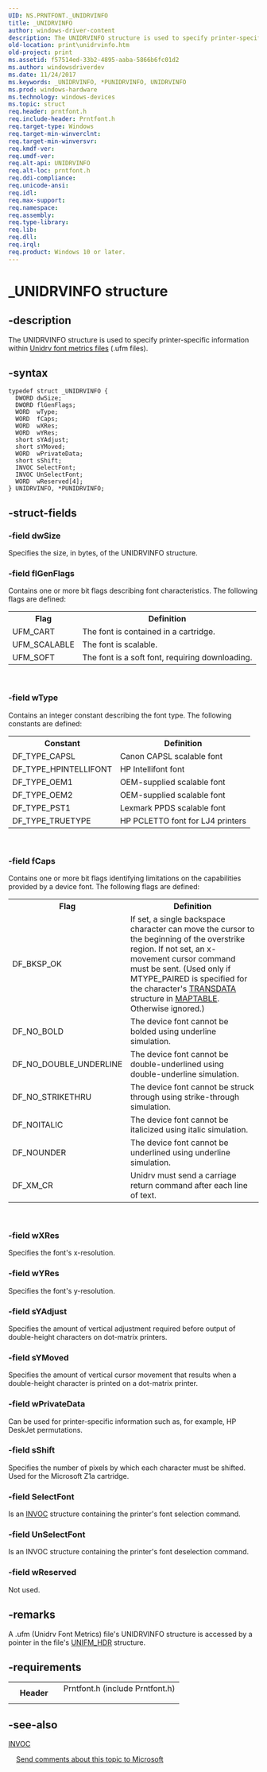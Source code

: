 ```yaml
---
UID: NS.PRNTFONT._UNIDRVINFO
title: _UNIDRVINFO
author: windows-driver-content
description: The UNIDRVINFO structure is used to specify printer-specific information within Unidrv font metrics files (.ufm files).
old-location: print\unidrvinfo.htm
old-project: print
ms.assetid: f57514ed-33b2-4895-aaba-5866b6fc01d2
ms.author: windowsdriverdev
ms.date: 11/24/2017
ms.keywords: _UNIDRVINFO, *PUNIDRVINFO, UNIDRVINFO
ms.prod: windows-hardware
ms.technology: windows-devices
ms.topic: struct
req.header: prntfont.h
req.include-header: Prntfont.h
req.target-type: Windows
req.target-min-winverclnt: 
req.target-min-winversvr: 
req.kmdf-ver: 
req.umdf-ver: 
req.alt-api: UNIDRVINFO
req.alt-loc: prntfont.h
req.ddi-compliance: 
req.unicode-ansi: 
req.idl: 
req.max-support: 
req.namespace: 
req.assembly: 
req.type-library: 
req.lib: 
req.dll: 
req.irql: 
req.product: Windows 10 or later.
---
```


# _UNIDRVINFO structure



## -description
The UNIDRVINFO structure is used to specify printer-specific information within <a href="print.customized_font_management#ddk_unidrv_font_metrics_files_gg#ddk_unidrv_font_metrics_files_gg">Unidrv font metrics files</a> (.ufm files).


## -syntax

````
typedef struct _UNIDRVINFO {
  DWORD dwSize;
  DWORD flGenFlags;
  WORD  wType;
  WORD  fCaps;
  WORD  wXRes;
  WORD  wYRes;
  short sYAdjust;
  short sYMoved;
  WORD  wPrivateData;
  short sShift;
  INVOC SelectFont;
  INVOC UnSelectFont;
  WORD  wReserved[4];
} UNIDRVINFO, *PUNIDRVINFO;
````


## -struct-fields

### -field dwSize

Specifies the size, in bytes, of the UNIDRVINFO structure.

### -field flGenFlags

Contains one or more bit flags describing font characteristics. The following flags are defined:
<table>
<tr>
<th>Flag</th>
<th>Definition</th>
</tr>
<tr>
<td>
UFM_CART
</td>
<td>
The font is contained in a cartridge.
</td>
</tr>
<tr>
<td>
UFM_SCALABLE
</td>
<td>
The font is scalable.
</td>
</tr>
<tr>
<td>
UFM_SOFT
</td>
<td>
The font is a soft font, requiring downloading.
</td>
</tr>
</table>
 

### -field wType

Contains an integer constant describing the font type. The following constants are defined: 
<table>
<tr>
<th>Constant</th>
<th>Definition</th>
</tr>
<tr>
<td>
DF_TYPE_CAPSL
</td>
<td>
Canon CAPSL scalable font
</td>
</tr>
<tr>
<td>
DF_TYPE_HPINTELLIFONT
</td>
<td>
HP Intellifont font
</td>
</tr>
<tr>
<td>
DF_TYPE_OEM1
</td>
<td>
OEM-supplied scalable font
</td>
</tr>
<tr>
<td>
DF_TYPE_OEM2
</td>
<td>
OEM-supplied scalable font
</td>
</tr>
<tr>
<td>
DF_TYPE_PST1
</td>
<td>
Lexmark PPDS scalable font
</td>
</tr>
<tr>
<td>
DF_TYPE_TRUETYPE
</td>
<td>
HP PCLETTO font for LJ4 printers
</td>
</tr>
</table>
 

### -field fCaps

Contains one or more bit flags identifying limitations on the capabilities provided by a device font. The following flags are defined:
<table>
<tr>
<th>Flag</th>
<th>Definition</th>
</tr>
<tr>
<td>
DF_BKSP_OK
</td>
<td>
If set, a single backspace character can move the cursor to the beginning of the overstrike region. If not set, an x-movement cursor command must be sent.
(Used only if MTYPE_PAIRED is specified for the character's <a href="print.transdata">TRANSDATA</a> structure in <a href="print.maptable">MAPTABLE</a>. Otherwise ignored.)
</td>
</tr>
<tr>
<td>
DF_NO_BOLD
</td>
<td>
The device font cannot be bolded using underline simulation.
</td>
</tr>
<tr>
<td>
DF_NO_DOUBLE_UNDERLINE
</td>
<td>
The device font cannot be double-underlined using double-underline simulation.
</td>
</tr>
<tr>
<td>
DF_NO_STRIKETHRU
</td>
<td>
The device font cannot be struck through using strike-through simulation.
</td>
</tr>
<tr>
<td>
DF_NOITALIC
</td>
<td>
The device font cannot be italicized using italic simulation.
</td>
</tr>
<tr>
<td>
DF_NOUNDER
</td>
<td>
The device font cannot be underlined using underline simulation.
</td>
</tr>
<tr>
<td>
DF_XM_CR
</td>
<td>
Unidrv must send a carriage return command after each line of text.
</td>
</tr>
</table>
 

### -field wXRes

Specifies the font's x-resolution.

### -field wYRes

Specifies the font's y-resolution.

### -field sYAdjust

Specifies the amount of vertical adjustment required before output of double-height characters on dot-matrix printers.

### -field sYMoved

Specifies the amount of vertical cursor movement that results when a double-height character is printed on a dot-matrix printer.

### -field wPrivateData

Can be used for printer-specific information such as, for example, HP DeskJet permutations.

### -field sShift

Specifies the number of pixels by which each character must be shifted. Used for the Microsoft Z1a cartridge.

### -field SelectFont

Is an <a href="print.invoc">INVOC</a> structure containing the printer's font selection command.

### -field UnSelectFont

Is an INVOC structure containing the printer's font deselection command.

### -field wReserved

Not used.

## -remarks
A .ufm (Unidrv Font Metrics) file's UNIDRVINFO structure is accessed by a pointer in the file's <a href="print.unifm_hdr">UNIFM_HDR</a> structure.

## -requirements
<table>
<tr>
<th width="30%">
Header
</th>
<td width="70%">
<dl>
<dt>Prntfont.h (include Prntfont.h)</dt>
</dl>
</td>
</tr>
</table>

## -see-also
<dl>
<dt>
<a href="print.invoc">INVOC</a>
</dt>
</dl>
 
 
<a href="mailto:wsddocfb@microsoft.com?subject=Documentation%20feedback [print\print]:%20UNIDRVINFO structure%20 RELEASE:%20(11/24/2017)&amp;body=%0A%0APRIVACY STATEMENT%0A%0AWe use your feedback to improve the documentation. We don't use your email address for any other purpose, and we'll remove your email address from our system after the issue that you're reporting is fixed. While we're working to fix this issue, we might send you an email message to ask for more info. Later, we might also send you an email message to let you know that we've addressed your feedback.%0A%0AFor more info about Microsoft's privacy policy, see http://privacy.microsoft.com/en-us/default.aspx." title="Send comments about this topic to Microsoft">Send comments about this topic to Microsoft</a>
